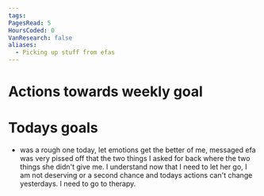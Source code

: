 ```yaml
---
tags: 
PagesRead: 5
HoursCoded: 0
VanResearch: false
aliases:
  - Picking up stuff from efas
---
```

# Actions towards weekly goal
# Todays goals
- was a rough one today, let emotions get the better of me, messaged efa was very pissed off that the two things I asked for back where the two things she didn't give me. I understand now that I need to let her go, I am not deserving or a second chance and todays actions can't change yesterdays. I need to go to therapy.